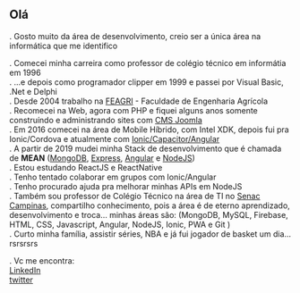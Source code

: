 ## Olá
. Gosto muito da área de desenvolvimento, creio ser a única área na informática que me identifico <br/>

. Comecei minha carreira como professor de colégio técnico em informátia em 1996 <br/>
. ...e depois como programador clipper em 1999 e passei por Visual Basic, .Net e Delphi <br/>
. Desde 2004 trabalho na [FEAGRI](https://www.feagri.unicamp.br/portal) - Faculdade de Engenharia Agrícola <br/>
. Recomecei na Web, agora com PHP e fiquei alguns anos somente construíndo e administrando sites com [CMS Joomla](https://www.joomla.org/) <br/>
. Em 2016 comecei na área de Mobile Híbrido, com Intel XDK, depois fui pra Ionic/Cordova e atualmente com [Ionic/Capacitor/Angular](https://ionicframework.com/)<br/>
. A partir de 2019 mudei minha Stack de desenvolvimento que é chamada de <b>MEAN</b> ([MongoDB](https://www.mongodb.com/), [Express](https://expressjs.com/), [Angular](https://angular.io/) e [NodeJS](https://nodejs.org/en/)) <br/>
. Estou estudando ReactJS e ReactNative <br/>
. Tenho tentado colaborar em grupos com Ionic/Angular <br/>
. Tenho procurado ajuda pra melhorar minhas APIs em NodeJS <br/>
. Também sou professor de Colégio Técnico na área de TI no [Senac Campinas](https://www.sp.senac.br/senac-campinas), compartilho conhecimento, pois a área é de eterno aprendizado, desenvolvimento e troca…  minhas áreas são: (MongoDB, MySQL, Firebase,  HTML, CSS, Javascript, Angular, NodeJS, Ionic, PWA e Git ) <br/>
. Curto minha família, assistir séries, NBA e já fui jogador de basket um dia…rsrsrsrs <br/>

. Vc me encontra:<br/>
 [LinkedIn](https://www.linkedin.com/in/jsfernando) <br/>
 [twitter](https://twitter.com/jsilvafernando)


